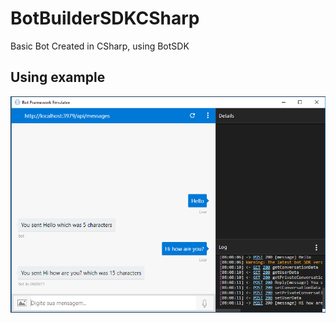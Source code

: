 # BotBuilderSDKCSharp
Basic Bot Created in CSharp, using BotSDK

## Using example
![enter image description here](https://github.com/fabioono25/BotBuilderSDKCSharp/blob/master/botsharp.PNG)
